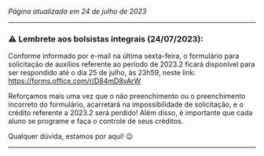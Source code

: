 <!-- No momento não possuímos, notas, avisos ou comunicados à Comunidade Bolsista. -->

_Página atualizada em 24 de julho de 2023_

---

### :warning: Lembrete aos bolsistas integrais (24/07/2023):

Conforme informado por e-mail na última sexta-feira, o formulário para solicitação de auxílios referente ao período de 2023.2 ficará disponível para ser respondido até o dia 25 de julho, às 23h59, neste link: https://forms.office.com/r/D84mD8vArW

Reforçamos mais uma vez que o não preenchimento ou o preenchimento incorreto do formulário, acarretará na impossibilidade de solicitação, e o crédito referente a 2023.2 será perdido! Além disso, é importante que cada aluno se programe e faça o controle de seus créditos.

Qualquer dúvida, estamos por aqui! 😉

---
